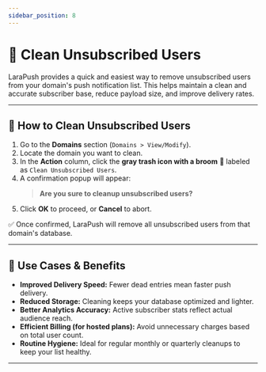 ```yaml
---
sidebar_position: 8
---
```

# 🧹 Clean Unsubscribed Users

LaraPush provides a quick and easiest way to remove unsubscribed users from your domain's push notification list. This helps maintain a clean and accurate subscriber base, reduce payload size, and improve delivery rates.

---

## 🔧 How to Clean Unsubscribed Users

1. Go to the **Domains** section (`Domains > View/Modify`).
2. Locate the domain you want to clean.
3. In the **Action** column, click the **gray trash icon with a broom** 🧹 labeled as `Clean Unsubscribed Users`.
4. A confirmation popup will appear:
   > **Are you sure to cleanup unsubscribed users?**
5. Click **OK** to proceed, or **Cancel** to abort.

✅ Once confirmed, LaraPush will remove all unsubscribed users from that domain's database.

---

## 📌 Use Cases & Benefits

- **Improved Delivery Speed:** Fewer dead entries mean faster push delivery.
- **Reduced Storage:** Cleaning keeps your database optimized and lighter.
- **Better Analytics Accuracy:** Active subscriber stats reflect actual audience reach.
- **Efficient Billing (for hosted plans):** Avoid unnecessary charges based on total user count.
- **Routine Hygiene:** Ideal for regular monthly or quarterly cleanups to keep your list healthy.

---